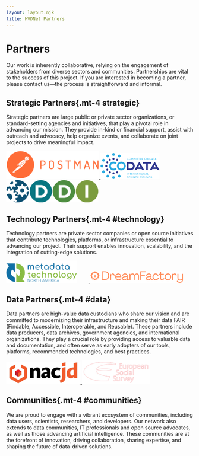 ```yaml
---
layout: layout.njk
title: HVDNet Partners
---
```


# Partners

Our work is inherently collaborative, relying on the engagement of stakeholders from diverse sectors and communities. Partnerships are vital to the success of this project. If you are interested in becoming a partner, please contact us—the process is straightforward and informal.

## Strategic Partners{.mt-4 strategic}

Strategic partners are large public or private sector organizations, or standard-setting agencies and initiatives, that play a pivotal role in advancing our mission. They provide in-kind or financial support, assist with outreach and advocacy, help organize events, and collaborate on joint projects to drive meaningful impact.

<div class="d-flex align-items-center gap-3">
    <a href="https://www.postman.com" target="_blank" rel="noopener">
        <img src="/img/postman_logo.png" alt="Postman" width="250"  class="me-4">
    </a>
    <a href="https://www.codata.org" target="_blank" rel="noopener">
        <img src="/img/codata_logo.png" alt="CODATA" height="70" class="me-4">
    </a>
    <a href="https://www.ddialliance.org" target="_blank" rel="noopener">
        <img src="/img/ddi_logo.png" alt="DDI Alliance" height="60"  class="me-4">
    </a>
</div>

## Technology Partners{.mt-4 #technology}

Technology partners are private sector companies or open source initiatives that contribute technologies, platforms, or infrastructure essential to advancing our project. Their support enables innovation, scalability, and the integration of cutting-edge solutions.

<div class="d-flex align-items-center gap-3">
    <a href="https://www.mtna.us" target="_blank" rel="noopener">
        <img src="/img/mtna_logo.png" alt="MTNA" height="60" style="margin-right: 2rem;">
    </a>
    <a href="https://www.dreamfactory.com/" target="_blank" rel="noopener">
        <img src="/img/dreamfactory_logo_orange.png" alt="Dreamfactory" width="250">
    </a>
</div>

## Data Partners{.mt-4 #data}

Data partners are high-value data custodians who share our vision and are committed to modernizing their infrastructure and making their data FAIR (Findable, Accessible, Interoperable, and Reusable). These partners include data producers, data archives, government agencies, and international organizations. They play a crucial role by providing access to valuable data and documentation, and often serve as early adopters of our tools, platforms, recommended technologies, and best practices.

<div class="d-flex align-items-center gap-3">
    <a href="https://www.icpsr.umich.edu/web/pages/NACJD/index.html" target="_blank" rel="noopener">
        <img src="/img/nacjd_logo_bordered.png" alt="NACJD" height="60">
    </a>
    <a href="https://www.europeansocialsurvey.org" target="_blank" rel="noopener">
        <img src="/img/ess_logo_white.png" alt="European Social Survey" height="65">
    </a>
</div>

## Communities{.mt-4 #communities}

We are proud to engage with a vibrant ecosystem of communities, including data users, scientists, researchers, and developers. Our network also extends to data communities, IT professionals and open source advocates, as well as those advancing artificial intelligence. These communities are at the forefront of innovation, driving collaboration, sharing expertise, and shaping the future of data-driven solutions.


